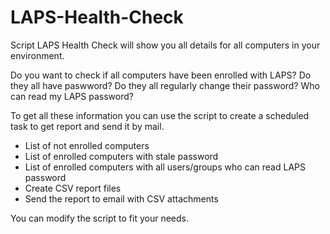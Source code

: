 # LAPS-Health-Check
Script LAPS Health Check will show you all details for all computers in your environment. 

Do you want to check if all computers have been enrolled with LAPS? 
Do they all have paswword? 
Do they all regularly change their password? 
Who can read my LAPS password? 

To get all these information you can use the script to create a scheduled task to get report and send it by mail. 

  - List of not enrolled computers
  - List of enrolled computers with stale password
  - List of enrolled computers with all users/groups who can read LAPS password
  - Create CSV report files
  - Send the report to email with CSV attachments   

You can modify the script to fit your needs. 
